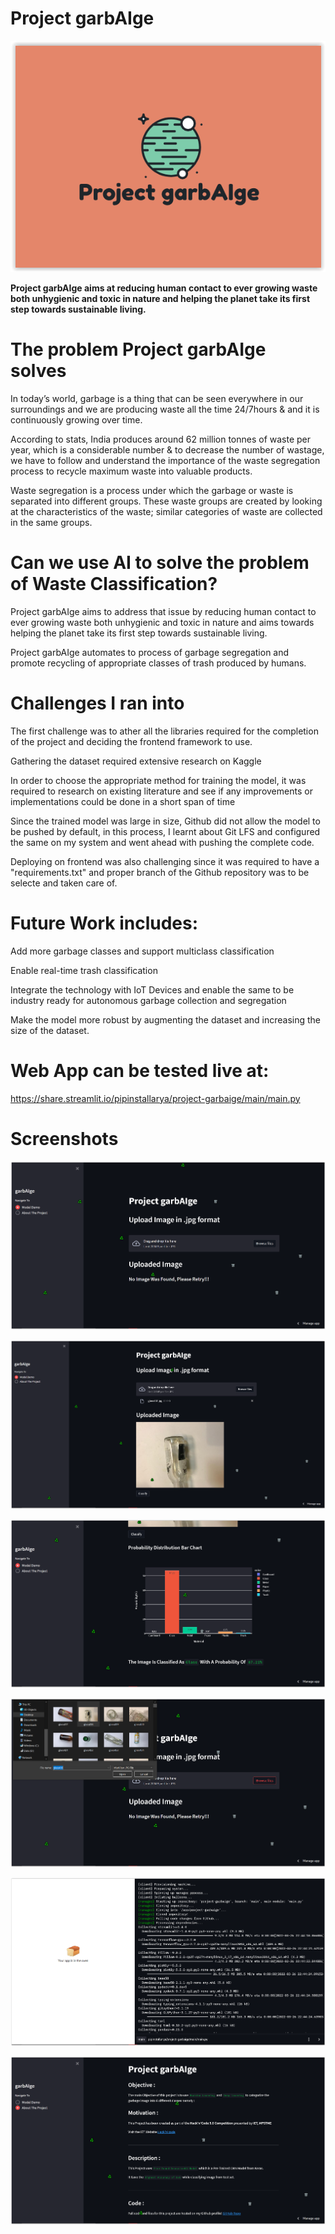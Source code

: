 # Project garbAIge

![Logo](https://github.com/aryashah2k/project-garbAIge/blob/main/assets/project%20garbAIge%20logo.PNG)

**Project garbAIge aims at reducing human contact to ever growing waste both unhygienic and toxic in nature and helping the planet take its first step towards sustainable living.**

# The problem Project garbAIge solves

In today’s world, garbage is a thing that can be seen everywhere in our surroundings and we are producing waste all the time 24/7hours & and it is continuously growing over time.

According to stats, India produces around 62 million tonnes of waste per year, which is a considerable number & to decrease the number of wastage, we have to follow and understand the importance of the waste segregation process to recycle maximum waste into valuable products. 

Waste segregation is a process under which the garbage or waste is separated into different groups. These waste groups are created by looking at the characteristics of the waste; similar categories of waste are collected in the same groups. 

# Can we use AI to solve the problem of Waste Classification?

Project garbAIge aims to address that issue by reducing human contact to ever growing waste both unhygienic and toxic in nature and aims towards helping the planet take its first step towards sustainable living.

Project garbAIge automates to process of garbage segregation and promote recycling of appropriate classes of trash produced by humans.

# Challenges I ran into
The first challenge was to ather all the libraries required for the completion of the project and deciding the frontend framework to use.

Gathering the dataset required extensive research on Kaggle

In order to choose the appropriate method for training the model, it was required to research on existing literature and see if any improvements or implementations could be done in a short span of time

Since the trained model was large in size, Github did not allow the model to be pushed by default, in this process, I learnt about Git LFS and configured the same on my system and went ahead with pushing the complete code.

Deploying on frontend was also challenging since it was required to have a "requirements.txt" and proper branch of the Github repository was to be selecte and taken care of.

# Future Work includes:

Add more garbage classes and support multiclass classification

Enable real-time trash classification

Integrate the technology with IoT Devices and enable the same to be industry ready for autonomous garbage collection and segregation

Make the model more robust by augmenting the dataset and increasing the size of the dataset.

# Web App can be tested live at: 

https://share.streamlit.io/pipinstallarya/project-garbaige/main/main.py

# Screenshots

![1](https://github.com/aryashah2k/project-garbAIge/blob/main/assets/Home.PNG)


![2](https://github.com/aryashah2k/project-garbAIge/blob/main/assets/Part%201.PNG)


![3](https://github.com/aryashah2k/project-garbAIge/blob/main/assets/Part%202.PNG)

![4](https://github.com/aryashah2k/project-garbAIge/blob/main/assets/Drag%20and%20Drop.PNG)

![5](https://github.com/aryashah2k/project-garbAIge/blob/main/assets/Deploy.PNG)

![6](https://github.com/aryashah2k/project-garbAIge/blob/main/assets/About.PNG)

